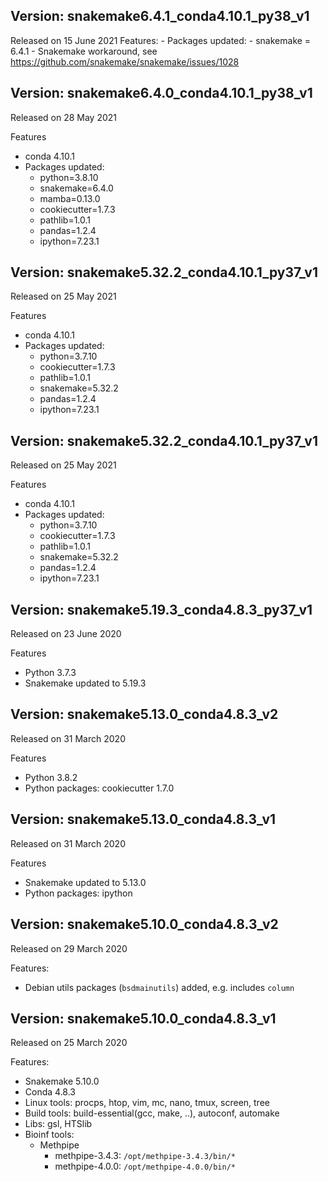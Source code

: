 Version: snakemake6.4.1_conda4.10.1_py38_v1
---
Released on 15 June 2021
Features:
    - Packages updated:
        - snakemake = 6.4.1
    - Snakemake workaround, see https://github.com/snakemake/snakemake/issues/1028

Version: snakemake6.4.0_conda4.10.1_py38_v1
---
Released on 28 May 2021

Features
  - conda 4.10.1
  - Packages updated:  
      - python=3.8.10
      - snakemake=6.4.0
      - mamba=0.13.0
      - cookiecutter=1.7.3
      - pathlib=1.0.1
      - pandas=1.2.4
      - ipython=7.23.1
    
Version: snakemake5.32.2_conda4.10.1_py37_v1
---
Released on 25 May 2021

Features
  - conda 4.10.1
  - Packages updated:
      - python=3.7.10
      - cookiecutter=1.7.3
      - pathlib=1.0.1
      - snakemake=5.32.2
      - pandas=1.2.4
      - ipython=7.23.1

Version: snakemake5.32.2_conda4.10.1_py37_v1
---
Released on 25 May 2021

Features
  - conda 4.10.1
  - Packages updated:
      - python=3.7.10
      - cookiecutter=1.7.3
      - pathlib=1.0.1
      - snakemake=5.32.2
      - pandas=1.2.4
      - ipython=7.23.1

Version: snakemake5.19.3_conda4.8.3_py37_v1
---
Released on 23 June 2020

Features
* Python 3.7.3
* Snakemake updated to 5.19.3

Version: snakemake5.13.0_conda4.8.3_v2
---
Released on 31 March 2020

Features
* Python 3.8.2
* Python packages: cookiecutter 1.7.0

Version: snakemake5.13.0_conda4.8.3_v1
---
Released on 31 March 2020

Features
* Snakemake updated to 5.13.0
* Python packages: ipython

Version: snakemake5.10.0_conda4.8.3_v2
---
Released on 29 March 2020

Features:
* Debian utils packages (`bsdmainutils`) added, e.g. includes `column`

Version: snakemake5.10.0_conda4.8.3_v1
---
 
Released on 25 March 2020

Features:
* Snakemake 5.10.0
* Conda 4.8.3
* Linux tools: procps, htop, vim, mc, nano, tmux, screen, tree 
* Build tools: build-essential(gcc, make, ..), autoconf, automake 
* Libs: gsl, HTSlib
* Bioinf tools:
     * Methpipe   
        * methpipe-3.4.3: `/opt/methpipe-3.4.3/bin/*`
        * methpipe-4.0.0: `/opt/methpipe-4.0.0/bin/*`

